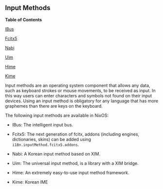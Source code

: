 ## Input Methods

**Table of Contents**

[IBus](#module-services-input-methods-ibus)

[Fcitx5](#module-services-input-methods-fcitx)

[Nabi](#module-services-input-methods-nabi)

[Uim](#module-services-input-methods-uim)

[Hime](#module-services-input-methods-hime)

[Kime](#module-services-input-methods-kime)

Input methods are an operating system component that allows any data, such as keyboard strokes or mouse movements, to be received as input. In this way users can enter characters and symbols not found on their input devices. Using an input method is obligatory for any language that has more graphemes than there are keys on the keyboard.

The following input methods are available in NixOS:

- IBus: The intelligent input bus.

- Fcitx5: The next generation of fcitx, addons (including engines, dictionaries, skins) can be added using `i18n.inputMethod.fcitx5.addons`.

- Nabi: A Korean input method based on XIM.

- Uim: The universal input method, is a library with a XIM bridge.

- Hime: An extremely easy-to-use input method framework.

- Kime: Korean IME

